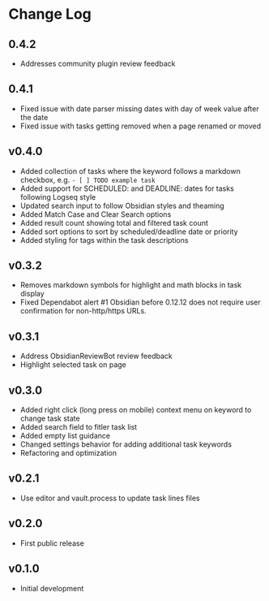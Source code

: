# Change Log

## 0.4.2

- Addresses community plugin review feedback

## 0.4.1

- Fixed issue with date parser missing dates with day of week value after the date
- Fixed issue with tasks getting removed when a page renamed or moved

## v0.4.0

- Added collection of tasks where the keyword follows a markdown checkbox, e.g. `- [ ] TODO example task`
- Added support for SCHEDULED: and DEADLINE: dates for tasks following Logseq style
- Updated search input to follow Obsidian styles and theaming
- Added Match Case and Clear Search options
- Added result count showing total and filtered task count
- Added sort options to sort by scheduled/deadline date or priority
- Added styling for tags within the task descriptions

## v0.3.2

- Removes markdown symbols for highlight and math blocks in task display
- Fixed Dependabot alert #1 Obsidian before 0.12.12 does not require user confirmation for non-http/https URLs.

## v0.3.1

- Address ObsidianReviewBot review feedback
- Highlight selected task on page

## v0.3.0

- Added right click (long press on mobile) context menu on keyword to change task state
- Added search field to fitler task list
- Added empty list guidance
- Changed settings behavior for adding additional task keywords
- Refactoring and optimization

## v0.2.1

- Use editor and vault.process to update task lines files

## v0.2.0

- First public release

## v0.1.0

- Initial development
